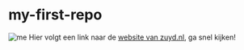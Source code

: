 # my-first-repo
![me](img/me.png)
Hier volgt een link naar de [website van zuyd.nl](https://zuyd.nl), ga snel kijken!
